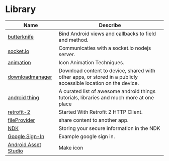 # Library

Name | Describe	
---- | --------
[butterknife](http://jakewharton.github.io/butterknife/) | Bind Android views and callbacks to field and method.
[socket.io](http://socket.io/blog/native-socket-io-and-android/) | Communicaties with a socket.io nodejs server.
[animation](http://www.androiddesignpatterns.com/2016/11/introduction-to-icon-animation-techniques.html) | Icon Animation Techniques.
[downloadmanager](https://blog.stylingandroid.com/downloadmanager-part-1/) | Download content to device, shared with other apps, or stored in a publicly accessible location on the device.
[android thing](https://github.com/amitshekhariitbhu/awesome-android-things) | A curated list of awesome android things tutorials, libraries and much more at one place
[retrofit-2](https://code.tutsplus.com/tutorials/getting-started-with-retrofit-2--cms-27792) | Started With Retrofit 2 HTTP Client.
[fileProvider](https://blog.stylingandroid.com/fileprovider/) | share content to another app.
[NDK](https://www.androidsecurity.info/2016/12/15/storing-your-secure-information-in-the-ndk/) | Storing your secure information in the NDK
[Google Sign-In](https://medium.com/@p.tournaris/android-improving-sign-in-experience-with-google-sign-in-and-smartlock-f0bfd789602a#.wkbjpmpdo) | Example google sign in.
[Android Asset Studio](https://romannurik.github.io/AndroidAssetStudio/index.html) | Make icon